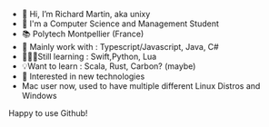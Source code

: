 - 👋 Hi, I’m Richard Martin, aka unixy
- 👀 I'm a Computer Science and Management Student
- 📚 Polytech Montpellier (France)
- 👾 Mainly work with  : Typescript/Javascript, Java, C#
- 👨🏻‍🎓Still learning : Swift,Python, Lua
- 💡Want to learn : Scala, Rust, Carbon? (maybe)
- 💾 Interested in new technologies
- Mac user now, used to have multiple different Linux Distros and Windows

Happy to use Github!
